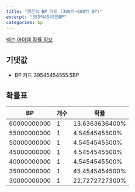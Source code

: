 ```yaml
---
title: "행운의 BP 카드 (300억~600억 BP)"
excerpt: "395억4545만BP"
categories: bp
---
```

[넥슨 아이템 확률 정보](http://iteminfo.nexon.com/probability/fco?sn=7506)

## 기댓값
  - BP 카드 39545454555.5BP

## 확률표

|BP|개수|확률|
|---|---|---|
|60000000000|1|13.6363636400%|
|55000000000|1|4.5454545500%|
|50000000000|1|4.5454545500%|
|45000000000|1|4.5454545500%|
|40000000000|1|4.5454545500%|
|35000000000|1|45.4545454500%|
|30000000000|1|22.7272727300%|
